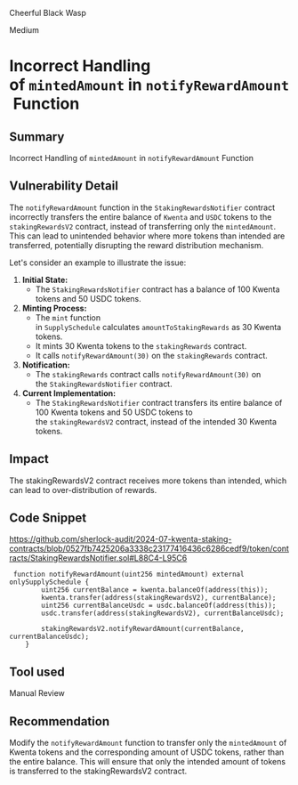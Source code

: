 Cheerful Black Wasp

Medium

# Incorrect Handling of `mintedAmount` in `notifyRewardAmount` Function

## Summary

Incorrect Handling of `mintedAmount` in `notifyRewardAmount` Function

## Vulnerability Detail

The `notifyRewardAmount` function in the `StakingRewardsNotifier` contract incorrectly transfers the entire balance of `Kwenta` and `USDC` tokens to the `stakingRewardsV2` contract, instead of transferring only the `mintedAmount`. This can lead to unintended behavior where more tokens than intended are transferred, potentially disrupting the reward distribution mechanism.

Let's consider an example to illustrate the issue:

1. **Initial State:**
    - The `StakingRewardsNotifier` contract has a balance of 100 Kwenta tokens and 50 USDC tokens.
2. **Minting Process:**
    - The `mint` function in `SupplySchedule` calculates `amountToStakingRewards` as 30 Kwenta tokens.
    - It mints 30 Kwenta tokens to the `stakingRewards` contract.
    - It calls `notifyRewardAmount(30)` on the `stakingRewards` contract.
3. **Notification:**
    - The `stakingRewards` contract calls `notifyRewardAmount(30)` on the `StakingRewardsNotifier` contract.
4. **Current Implementation:**
    - The `StakingRewardsNotifier` contract transfers its entire balance of 100 Kwenta tokens and 50 USDC tokens to the `stakingRewardsV2` contract, instead of the intended 30 Kwenta tokens.

## Impact

The stakingRewardsV2 contract receives more tokens than intended, which can lead to over-distribution of rewards.

## Code Snippet

https://github.com/sherlock-audit/2024-07-kwenta-staking-contracts/blob/0527fb7425206a3338c23177416436c6286cedf9/token/contracts/StakingRewardsNotifier.sol#L88C4-L95C6

```solidity
 function notifyRewardAmount(uint256 mintedAmount) external onlySupplySchedule {
        uint256 currentBalance = kwenta.balanceOf(address(this));
        kwenta.transfer(address(stakingRewardsV2), currentBalance);
        uint256 currentBalanceUsdc = usdc.balanceOf(address(this));
        usdc.transfer(address(stakingRewardsV2), currentBalanceUsdc);

        stakingRewardsV2.notifyRewardAmount(currentBalance, currentBalanceUsdc);
    }
```

## Tool used

Manual Review

## Recommendation
Modify the `notifyRewardAmount` function to transfer only the `mintedAmount` of Kwenta tokens and the corresponding amount of USDC tokens, rather than the entire balance. This will ensure that only the intended amount of tokens is transferred to the stakingRewardsV2 contract.